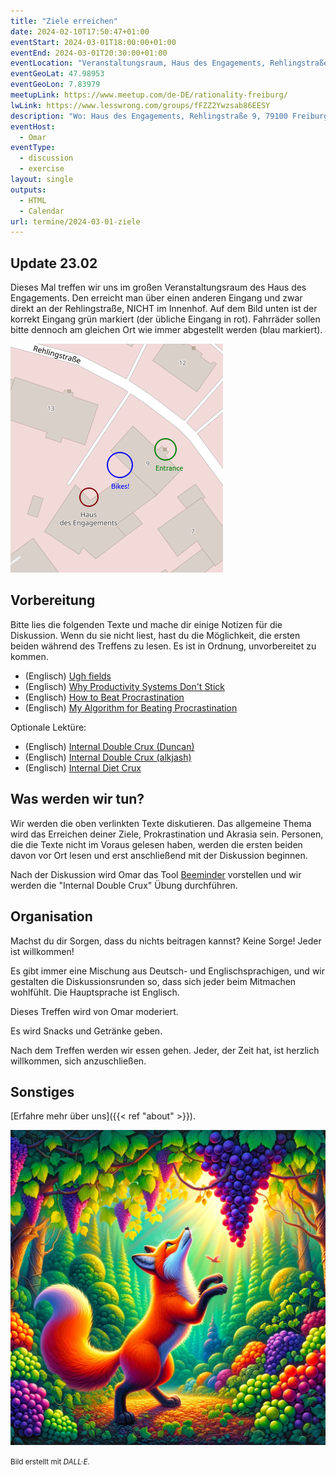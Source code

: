 ```yaml
---
title: "Ziele erreichen"
date: 2024-02-10T17:50:47+01:00
eventStart: 2024-03-01T18:00:00+01:00
eventEnd: 2024-03-01T20:30:00+01:00
eventLocation: "Veranstaltungsraum, Haus des Engagements, Rehlingstraße 9, 79100 Freiburg"
eventGeoLat: 47.98953
eventGeoLon: 7.83979
meetupLink: https://www.meetup.com/de-DE/rationality-freiburg/
lwLink: https://www.lesswrong.com/groups/fFZZ2Ywzsab86EESY
description: "Wo: Haus des Engagements, Rehlingstraße 9, 79100 Freiburg. Wann: Freitag, 1. März 2024 um 18:00 Uhr MEZ."
eventHost:
  - Omar
eventType:
  - discussion
  - exercise
layout: single
outputs:
  - HTML
  - Calendar
url: termine/2024-03-01-ziele
---
```


## Update 23.02

Dieses Mal treffen wir uns im großen Veranstaltungsraum des Haus des
Engagements. Den erreicht man über einen anderen Eingang und zwar direkt an der
Rehlingstraße, NICHT im Innenhof. Auf dem Bild unten ist der korrekt Eingang
grün markiert (der übliche Eingang in rot). Fahrräder sollen bitte dennoch am
gleichen Ort wie immer abgestellt werden (blau markiert).

![Eingang HdE](hde-entrance.png "Eingang HdE")


## Vorbereitung

Bitte lies die folgenden Texte und mache dir einige Notizen für die Diskussion.
Wenn du sie nicht liest, hast du die Möglichkeit, die ersten beiden während des
Treffens zu lesen. Es ist in Ordnung, unvorbereitet zu kommen.

* (Englisch) [Ugh fields](https://www.lesswrong.com/posts/EFQ3F6kmt4WHXRqik/ugh-fields)
* (Englisch) [Why Productivity Systems Don't Stick](https://www.lesswrong.com/posts/ga8g4RbKc6DmqEBwD/why-productivity-systems-don-t-stick)
* (Englisch) [How to Beat Procrastination](https://www.lesswrong.com/posts/RWo4LwFzpHNQCTcYt/how-to-beat-procrastination)
* (Englisch) [My Algorithm for Beating Procrastination](https://www.lesswrong.com/posts/Ty2tjPwv8uyPK9vrz/my-algorithm-for-beating-procrastination)

Optionale Lektüre:

* (Englisch) [Internal Double Crux (Duncan)](https://www.lesswrong.com/posts/x2KrcscqgKDk6pMeD/internal-double-crux-1)
* (Englisch) [Internal Double Crux (alkjash)](https://www.lesswrong.com/posts/mQmx4kQQtHeBip9ZC/internal-double-crux)
* (Englisch) [Internal Diet Crux](https://www.lesswrong.com/posts/cvzzyKEZg4LRmvooq/internal-diet-crux)


## Was werden wir tun?

Wir werden die oben verlinkten Texte diskutieren. Das allgemeine Thema wird das
Erreichen deiner Ziele, Prokrastination und Akrasia sein. Personen, die die
Texte nicht im Voraus gelesen haben, werden die ersten beiden davon vor Ort
lesen und erst anschließend mit der Diskussion beginnen.

Nach der Diskussion wird Omar das Tool [Beeminder](https://www.beeminder.com/)
vorstellen und wir werden die "Internal Double Crux" Übung durchführen.


## Organisation

Machst du dir Sorgen, dass du nichts beitragen kannst? Keine Sorge! Jeder ist
willkommen!

Es gibt immer eine Mischung aus Deutsch- und Englischsprachigen, und wir
gestalten die Diskussionsrunden so, dass sich jeder beim Mitmachen wohlfühlt.
Die Hauptsprache ist Englisch.

Dieses Treffen wird von Omar moderiert.

Es wird Snacks und Getränke geben.

Nach dem Treffen werden wir essen gehen. Jeder, der Zeit hat, ist herzlich
willkommen, sich anzuschließen.


## Sonstiges

[Erfahre mehr über uns]({{< ref "about" >}}).

![Ein Fuchs greift nach Trauben](cover.png "Ein Fuchs greift nach Trauben")

<small>Bild erstellt mit _DALL·E_.</small>

